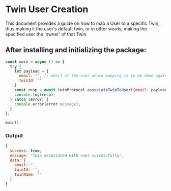# Twin User Creation

This document provides a guide on how to map a User to a specific Twin, thus making it the user's default twin, or in other words, making the specified user the 'owner' of that Twin.

## After installing and initializing the package:

```javascript
const main = async () => {
  try {
    let payload = {
      email: "", // email of the user whose mapping is to be done against a twin
      twinId: ""
    }
    const resp = await twinProtocol.associateTwinToUser({email: payload.email, twinId: payload.twinId});
    console.log(resp);
  } catch (error) {
    console.error(error.message);
  }
};

main();
```

### Output
```javascript
{
  success: true,
  message: 'Twin associated with user successfully',
  data: {
    email: '',
    twinId: '',
    twinName: ''
  }
}
```